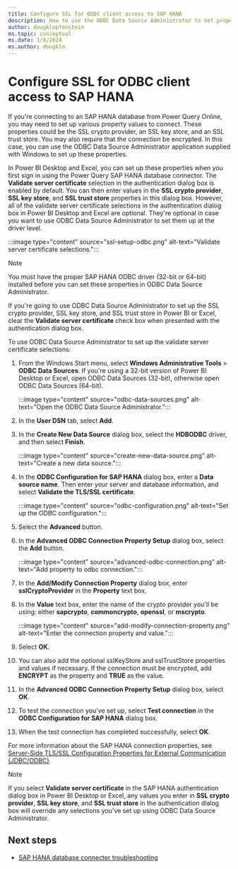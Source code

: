 ```yaml
---
title: Configure SSL for ODBC client access to SAP HANA
description: How to use the ODBC Data Source Administrator to set properties and values required to connect to a database using the Power Query SAP HANA database connector.
author: dougklopfenstein
ms.topic: conceptual
ms.date: 1/8/2024
ms.author: dougklo
---
```


# Configure SSL for ODBC client access to SAP HANA

If you're connecting to an SAP HANA database from Power Query Online, you may need to set up various property values to connect. These properties could be the SSL crypto provider, an SSL key store, and an SSL trust store. You may also require that the connection be encrypted. In this case, you can use the ODBC Data Source Administrator application supplied with Windows to set up these properties.

In Power BI Desktop and Excel, you can set up these properties when you first sign in using the Power Query SAP HANA database connector. The **Validate server certificate** selection in the authentication dialog box is enabled by default. You can then enter values in the **SSL crypto provider**, **SSL key store**, and **SSL trust store** properties in this dialog box. However, all of the validate server certificate selections in the authentication dialog box in Power BI Desktop and Excel are optional. They're optional in case you want to use ODBC Data Source Administrator to set them up at the driver level.

:::image type="content" source="ssl-setup-odbc.png" alt-text="Validate server certificate selections.":::

> [!NOTE]
> You must have the proper SAP HANA ODBC driver (32-bit or 64-bit) installed before you can set these properties in ODBC Data Source Administrator.

If you're going to use ODBC Data Source Administrator to set up the SSL crypto provider, SSL key store, and SSL trust store in Power BI or Excel, clear the **Validate server certificate** check box when presented with the authentication dialog box.

To use ODBC Data Source Administrator to set up the validate server certificate selections:

1. From the Windows Start menu, select **Windows Administrative Tools** > **ODBC Data Sources**. If you're using a 32-bit version of Power BI Desktop or Excel, open ODBC Data Sources (32-bit), otherwise open ODBC Data Sources (64-bit).

   :::image type="content" source="odbc-data-sources.png" alt-text="Open the ODBC Data Source Administrator.":::

2. In the **User DSN** tab, select **Add**.

3. In the **Create New Data Source** dialog box, select the **HDBODBC** driver, and then select **Finish**.

    :::image type="content" source="create-new-data-source.png" alt-text="Create a new data source.":::

4. In the **ODBC Configuration for SAP HANA** dialog box, enter a **Data source name**. Then enter your server and database information, and select **Validate the TLS/SSL certificate**.

    :::image type="content" source="odbc-configuration.png" alt-text="Set up the ODBC configuration.":::

5. Select the **Advanced** button.

6. In the **Advanced ODBC Connection Property Setup** dialog box, select the **Add** button.

    :::image type="content" source="advanced-odbc-connection.png" alt-text="Add property to odbc connection.":::

7. In the **Add/Modify Connection Property** dialog box, enter **sslCryptoProvider** in the **Property** text box.

8. In the **Value** text box, enter the name of the crypto provider you'll be using: either **sapcrypto**, **commoncrypto**, **openssl**, or **mscrypto**.

    :::image type="content" source="add-modify-connection-property.png" alt-text="Enter the connection property and value.":::

9. Select **OK**.

10. You can also add the optional sslKeyStore and sslTrustStore properties and values if necessary. If the connection must be encrypted, add **ENCRYPT** as the property and **TRUE** as the value.

11. In the **Advanced ODBC Connection Property Setup** dialog box, select **OK**.

12. To test the connection you’ve set up, select **Test connection** in the **ODBC Configuration for SAP HANA** dialog box.

13. When the test connection has completed successfully, select **OK**.

For more information about the SAP HANA connection properties, see [Server-Side TLS/SSL Configuration Properties for External Communication (JDBC/ODBC)](https://help.sap.com/viewer/b3ee5778bc2e4a089d3299b82ec762a7/2.0.04/en-US/64065bc94ccb4f64bfb544686db23e60.html).

> [!NOTE]
>If you select **Validate server certificate** in the SAP HANA authentication dialog box in Power BI Desktop or Excel, any values you enter in **SSL crypto provider**, **SSL key store**, and **SSL trust store** in the authentication dialog box will override any selections you've set up using ODBC Data Source Administrator.

## Next steps

* [SAP HANA database connector troubleshooting](sap-hana-troubleshooting.md)
